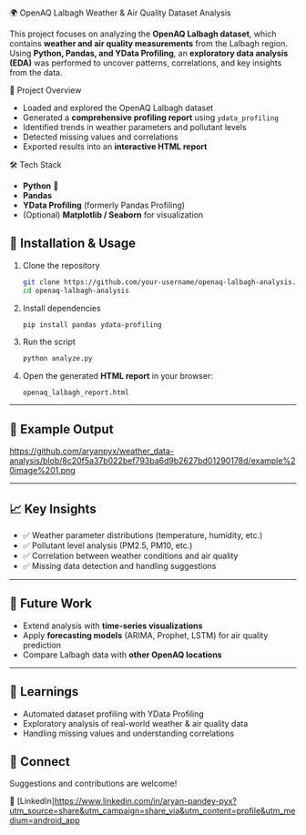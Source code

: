 🌍 OpenAQ Lalbagh Weather & Air Quality Dataset Analysis

This project focuses on analyzing the **OpenAQ Lalbagh dataset**, which contains **weather and air quality measurements** from the Lalbagh region.
Using **Python, Pandas, and YData Profiling**, an **exploratory data analysis (EDA)** was performed to uncover patterns, correlations, and key insights from the data.

 🚀 Project Overview

* Loaded and explored the OpenAQ Lalbagh dataset
* Generated a **comprehensive profiling report** using `ydata_profiling`
* Identified trends in weather parameters and pollutant levels
* Detected missing values and correlations
* Exported results into an **interactive HTML report**


 🛠️ Tech Stack

* **Python** 🐍
* **Pandas**
* **YData Profiling** (formerly Pandas Profiling)
* (Optional) **Matplotlib / Seaborn** for visualization


## 📂 Installation & Usage

1. Clone the repository

   ```bash
   git clone https://github.com/your-username/openaq-lalbagh-analysis.git
   cd openaq-lalbagh-analysis
   ```

2. Install dependencies

   ```bash
   pip install pandas ydata-profiling
   ```

3. Run the script

   ```bash
   python analyze.py
   ```

4. Open the generated **HTML report** in your browser:

   ```
   openaq_lalbagh_report.html
   ```

---

## 📸 Example Output
https://github.com/aryanpyx/weather_data-analysis/blob/8c20f5a37b022bef793ba6d9b2627bd01290178d/example%20image%201.png


---

## 📈 Key Insights

* ✅ Weather parameter distributions (temperature, humidity, etc.)
* ✅ Pollutant level analysis (PM2.5, PM10, etc.)
* ✅ Correlation between weather conditions and air quality
* ✅ Missing data detection and handling suggestions

---

## 🔮 Future Work

* Extend analysis with **time-series visualizations**
* Apply **forecasting models** (ARIMA, Prophet, LSTM) for air quality prediction
* Compare Lalbagh data with **other OpenAQ locations**

---

## 📑 Learnings

* Automated dataset profiling with YData Profiling
* Exploratory analysis of real-world weather & air quality data
* Handling missing values and understanding correlations



## 🤝 Connect

Suggestions and contributions are welcome!

🔗 [LinkedIn]https://www.linkedin.com/in/aryan-pandey-pyx?utm_source=share&utm_campaign=share_via&utm_content=profile&utm_medium=android_app


